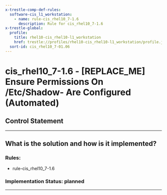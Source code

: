 ```yaml
---
x-trestle-comp-def-rules:
  software-cis_l1_workstation:
    - name: rule-cis_rhel10_7-1.6
      description: Rule for cis_rhel10_7-1.6
x-trestle-global:
  profile:
    title: rhel10-cis_rhel10-l1_workstation
    href: trestle://profiles/rhel10-cis_rhel10-l1_workstation/profile.json
  sort-id: cis_rhel10_7-01.06
---
```


# cis_rhel10_7-1.6 - \[REPLACE_ME\] Ensure Permissions On /Etc/Shadow- Are Configured (Automated)

## Control Statement

______________________________________________________________________

## What is the solution and how is it implemented?

<!-- For implementation status enter one of: implemented, partial, planned, alternative, not-applicable -->

<!-- Note that the list of rules under ### Rules: is read-only and changes will not be captured after assembly to JSON -->

<!-- Add control implementation description here for control: cis_rhel10_7-1.6 -->

### Rules:

  - rule-cis_rhel10_7-1.6

### Implementation Status: planned

______________________________________________________________________
